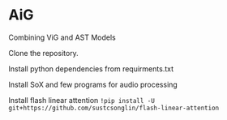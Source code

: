 # AiG
Combining ViG and AST Models

Clone the repository.

Install python dependencies from requirments.txt

Install SoX and few programs for audio processing

Install flash linear attention 
`!pip install -U git+https://github.com/sustcsonglin/flash-linear-attention`

